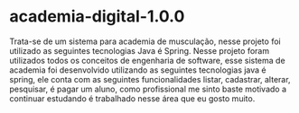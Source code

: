 # academia-digital-1.0.0
Trata-se de um sistema para academia de musculação, nesse projeto foi utilizado as seguintes tecnologias Java é Spring.
Nesse projeto foram utilizados todos os conceitos de engenharia de software, esse sistema de academia foi desenvolvido utilizando as seguintes tecnologias java é spring, ele conta com as seguintes funcionalidades listar, cadastrar, alterar, pesquisar, é pagar um aluno, como profissional me sinto baste motivado a continuar estudando é trabalhado nesse área que eu gosto muito.
